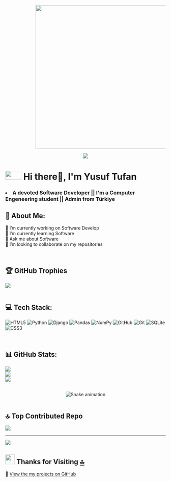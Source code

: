   <ul><ul><ul><ul><img src="https://user-images.githubusercontent.com/74038190/229223263-cf2e4b07-2615-4f87-9c38-e37600f8381a.gif" width="650" height='450'></ul></ul></ul></ul>
  
<p align="center">
  <a href="https://github.com/jrohitofficial/readme-typing-svg" target="_blank">
    <img 
      src="https://readme-typing-svg.demolab.com?lines=%20WELCOME%20TO%20MY%20CODING%20WORLD;%20STUDENT%20COMPUTER%20ENGINEERING;%20SOFTWARE%20DEVELOPER;ALWAYS%20LEARNING%20NEW%20THINGS&font=Arial+Black&center=true&width=600&height=45&color=#007BFF&vCenter=true&pause=5&size=30"
    />
  </a>
</p> 

 # <img src="https://user-images.githubusercontent.com/74038190/212284087-bbe7e430-757e-4901-90bf-4cd2ce3e1852.gif" width="50" height='28'> Hi there👋, I'm Yusuf Tufan 

 ### <li>A devoted Software Developer || I'm a Computer Engeneering student || Admin from Türkiye</li>



 ## 💫 About Me:

🔭 I’m currently working on Software Develop<br>🌱 I’m currently learning Software<br>💬 Ask me about Software<br>👯 I’m looking to collaborate on my repositories


<br>

 ## 🏆 GitHub Trophies
 
![](https://github-profile-trophy.vercel.app/?username=yusuf-tufan&theme=tokyonight&no-frame=false&no-bg=true&margin-w=4)
<br>
<br>
 ## 💻 Tech Stack:
 
![HTML5](https://img.shields.io/badge/html5-%23E34F26.svg?style=for-the-badge&logo=html5&logoColor=white) ![Python](https://img.shields.io/badge/python-3670A0?style=for-the-badge&logo=python&logoColor=ffdd54) ![Django](https://img.shields.io/badge/django-%23092E20.svg?style=for-the-badge&logo=django&logoColor=white) ![Pandas](https://img.shields.io/badge/pandas-%23150458.svg?style=for-the-badge&logo=pandas&logoColor=white) ![NumPy](https://img.shields.io/badge/numpy-%23013243.svg?style=for-the-badge&logo=numpy&logoColor=white) ![GitHub](https://img.shields.io/badge/github-%23121011.svg?style=for-the-badge&logo=github&logoColor=white) ![Git](https://img.shields.io/badge/git-%23F05033.svg?style=for-the-badge&logo=git&logoColor=white) ![SQLite](https://img.shields.io/badge/sqlite-%2307405e.svg?style=for-the-badge&logo=sqlite&logoColor=white) ![CSS3](https://img.shields.io/badge/css3-%231572B6.svg?style=for-the-badge&logo=css3&logoColor=white)
 
<br>

## 📊 GitHub Stats:
 
![](https://github-readme-stats.vercel.app/api?username=yusuf-tufan&theme=highcontrast&hide_border=false&include_all_commits=true&count_private=false)<br/>
![](https://nirzak-streak-stats.vercel.app/?user=yusuf-tufan&theme=highcontrast&hide_border=false)<br/>
![](https://github-readme-stats.vercel.app/api/top-langs/?username=yusuf-tufan&theme=highcontrast&hide_border=false&include_all_commits=true&count_private=false&layout=compact)

<!-- Snake Game Repo View -->
<br>
<div align="center">
  <img src="https://profile-readme-generator.com/assets/snake.svg" alt="Snake animation" />
</div><br>

## 🔝 Top Contributed Repo
 
![](https://github-contributor-stats.vercel.app/api?username=yusuf-tufan&limit=5&theme=tokyonight&combine_all_yearly_contributions=true)

---
[![](https://visitcount.itsvg.in/api?id=yusuf-tufan&icon=0&color=0)](https://visitcount.itsvg.in)

## <img src="https://user-images.githubusercontent.com/74038190/216122041-518ac897-8d92-4c6b-9b3f-ca01dcaf38ee.png" width="30" /> Thanks for Visiting [🔝](#--gifs-for-readme--)
🎯 [View the my projects on GitHub](https://github.com/yusuf-tufan?tab=repositories)


